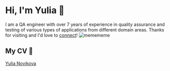 # Hi, I'm Yulia 👋

I am a QA engineer with over 7 years of experience in quality assurance and testing of various types of applications from different domain areas. Thanks for visiting and I'd love to [connect](https://www.linkedin.com/in/yulia-s-novikova/)!
![memememe](https://user-images.githubusercontent.com/13204038/232150144-62f6f520-a0b6-4fa8-9cd6-934710392f6f.png)

## My CV 📝
[Yulia Novikova](https://github.com/novikova-y/novikova-y/files/12139917/Yulia.Novikova.CV.pdf)
